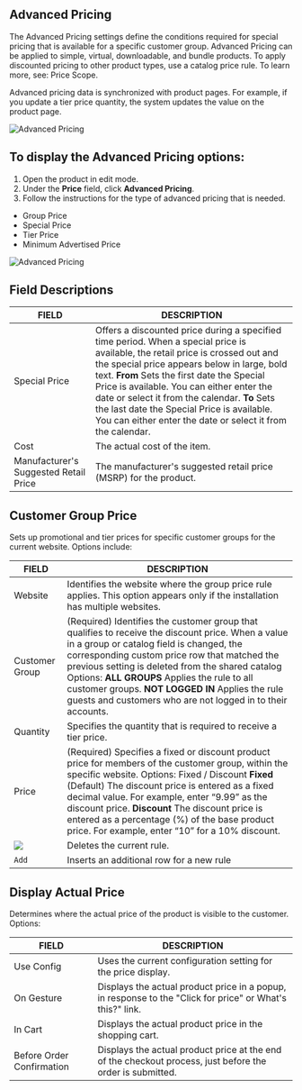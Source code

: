 Advanced Pricing
--

The Advanced Pricing settings define the conditions required for special pricing that is available for a specific customer group. Advanced Pricing can be applied to simple, virtual, downloadable, and bundle products. To apply discounted pricing to other product types, use a catalog price rule. To learn more, see: Price Scope.

Advanced pricing data is synchronized with product pages. For example, if you update a tier price quantity, the system updates the value on the product page.

![Advanced Pricing](https://docs.magento.com/m2/ce/user_guide/Resources/Images/product-pricing-advanced-link_thumb_0_0.png)

## To display the Advanced Pricing options:

1.	Open the product in edit mode.
2.	Under the **Price** field, click **Advanced Pricing**.
3.	Follow the instructions for the type of advanced pricing that is needed.

  * Group Price
  * Special Price
  * Tier Price
  * Minimum Advertised Price
 
![Advanced Pricing](https://docs.magento.com/m2/ce/user_guide/Resources/Images/product-pricing-advanced_thumb_0_0.png)

## Field Descriptions

FIELD | DESCRIPTION
-- | --
Special Price | Offers a discounted price during a specified time period. When a special price is available, the retail price is crossed out and the special price appears below in large, bold text. **From** Sets the first date the Special Price is available. You can either enter the date or select it from the calendar. **To** Sets the last date the Special Price is available. You can either enter the date or select it from the calendar.
Cost | The actual cost of the item.
Manufacturer's Suggested Retail Price | The manufacturer's suggested retail price (MSRP) for the product.

## Customer Group Price

Sets up promotional and tier prices for specific customer groups for the current website. Options include:

FIELD | DESCRIPTION
-- | --
Website | Identifies the website where the group price rule applies. This option appears only if the installation has multiple websites.
Customer Group | (Required) Identifies the customer group that qualifies to receive the discount price. When a value in a group or catalog field is changed, the corresponding custom price row that matched the previous setting is deleted from the shared catalog Options: **ALL GROUPS** Applies the rule to all customer groups. **NOT LOGGED IN** Applies the rule guests and customers who are not logged in to their accounts.
Quantity | Specifies the quantity that is required to receive a tier price.
Price | (Required) Specifies a fixed or discount product price for members of the customer group, within the specific website. Options: Fixed / Discount **Fixed** (Default) The discount price is entered as a fixed decimal value. For example, enter “9.99” as the discount price. **Discount** The discount price is entered as a percentage (%) of the base product price. For example, enter “10” for a 10% discount.
![](https://docs.magento.com/m2/ce/user_guide/Resources/Images/btn-trashcan2.png) | Deletes the current rule.
`Add` | Inserts an additional row for a new rule

## Display Actual Price

Determines where the actual price of the product is visible to the customer. Options:

FIELD | DESCRIPTION
-- | --
Use Config | Uses the current configuration setting for the price display.
On Gesture | Displays the actual product price in a popup, in response to the "Click for price" or What's this?" link.
In Cart | Displays the actual product price in the shopping cart.
Before Order Confirmation | Displays the actual product price at the end of the checkout process, just before the order is submitted.
